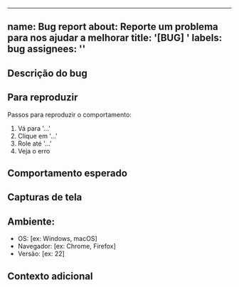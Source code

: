 
---
name: Bug report
about: Reporte um problema para nos ajudar a melhorar
title: '[BUG] '
labels: bug
assignees: ''
---

## Descrição do bug
<!-- Uma descrição clara e concisa do que é o bug -->

## Para reproduzir
Passos para reproduzir o comportamento:
1. Vá para '...'
2. Clique em '...'
3. Role até '...'
4. Veja o erro

## Comportamento esperado
<!-- Uma descrição clara e concisa do que você esperava que acontecesse -->

## Capturas de tela
<!-- Se aplicável, adicione capturas de tela para ajudar a explicar seu problema -->

## Ambiente:
 - OS: [ex: Windows, macOS]
 - Navegador: [ex: Chrome, Firefox]
 - Versão: [ex: 22]

## Contexto adicional
<!-- Adicione qualquer outro contexto sobre o problema aqui -->
